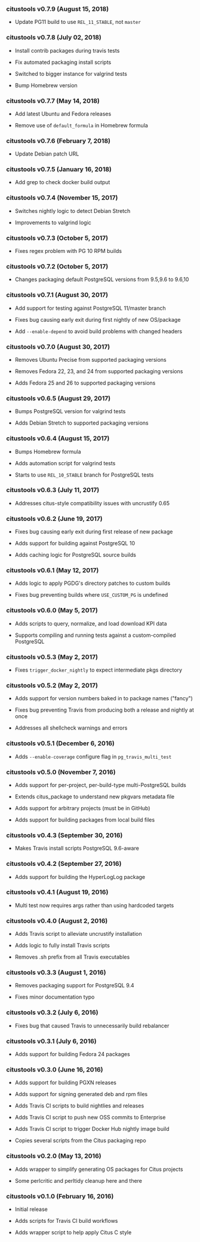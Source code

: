 ### citustools v0.7.9 (August 15, 2018) ###

* Update PG11 build to use `REL_11_STABLE`, not `master`

### citustools v0.7.8 (July 02, 2018) ###

* Install contrib packages during travis tests

* Fix automated packaging install scripts

* Switched to bigger instance for valgrind tests

* Bump Homebrew version

### citustools v0.7.7 (May 14, 2018) ###

* Add latest Ubuntu and Fedora releases

* Remove use of `default_formula` in Homebrew formula

### citustools v0.7.6 (February 7, 2018) ###

* Update Debian patch URL

### citustools v0.7.5 (January 16, 2018) ###

* Add grep to check docker build output

### citustools v0.7.4 (November 15, 2017) ###

* Switches nightly logic to detect Debian Stretch

* Improvements to valgrind logic

### citustools v0.7.3 (October 5, 2017) ###

* Fixes regex problem with PG 10 RPM builds

### citustools v0.7.2 (October 5, 2017) ###

* Changes packaging default PostgreSQL versions from 9.5,9.6 to 9.6,10

### citustools v0.7.1 (August 30, 2017) ###

* Add support for testing against PostgreSQL 11/master branch

* Fixes bug causing early exit during first nightly of new OS/package

* Add `--enable-depend` to avoid build problems with changed headers

### citustools v0.7.0 (August 30, 2017) ###

* Removes Ubuntu Precise from supported packaging versions

* Removes Fedora 22, 23, and 24 from supported packaging versions

* Adds Fedora 25 and 26 to supported packaging versions

### citustools v0.6.5 (August 29, 2017) ###

* Bumps PostgreSQL version for valgrind tests

* Adds Debian Stretch to supported packaging versions

### citustools v0.6.4 (August 15, 2017) ###

* Bumps Homebrew formula

* Adds automation script for valgrind tests

* Starts to use `REL_10_STABLE` branch for PostgreSQL tests

### citustools v0.6.3 (July 11, 2017) ###

* Addresses citus-style compatibility issues with uncrustify 0.65

### citustools v0.6.2 (June 19, 2017) ###

* Fixes bug causing early exit during first release of new package

* Adds support for building against PostgreSQL 10

* Adds caching logic for PostgreSQL source builds

### citustools v0.6.1 (May 12, 2017) ###

* Adds logic to apply PGDG's directory patches to custom builds

* Fixes bug preventing builds where `USE_CUSTOM_PG` is undefined

### citustools v0.6.0 (May 5, 2017) ###

* Adds scripts to query, normalize, and load download KPI data

* Supports compiling and running tests against a custom-compiled PostgreSQL

### citustools v0.5.3 (May 2, 2017) ###

* Fixes `trigger_docker_nightly` to expect intermediate pkgs directory

### citustools v0.5.2 (May 2, 2017) ###

* Adds support for version numbers baked in to package names ("fancy")

* Fixes bug preventing Travis from producing both a release and nightly at once

* Addresses all shellcheck warnings and errors

### citustools v0.5.1 (December 6, 2016) ###

* Adds `--enable-coverage` configure flag in `pg_travis_multi_test`

### citustools v0.5.0 (November 7, 2016) ###

* Adds support for per-project, per-build-type multi-PostgreSQL builds

* Extends citus_package to understand new pkgvars metadata file

* Adds support for arbitrary projects (must be in GitHub)

* Adds support for building packages from local build files

### citustools v0.4.3 (September 30, 2016) ###

* Makes Travis install scripts PostgreSQL 9.6-aware

### citustools v0.4.2 (September 27, 2016) ###

* Adds support for building the HyperLogLog package

### citustools v0.4.1 (August 19, 2016) ###

* Multi test now requires args rather than using hardcoded targets

### citustools v0.4.0 (August 2, 2016) ###

* Adds Travis script to alleviate uncrustify installation

* Adds logic to fully install Travis scripts

* Removes .sh prefix from all Travis executables

### citustools v0.3.3 (August 1, 2016) ###

* Removes packaging support for PostgreSQL 9.4

* Fixes minor documentation typo

### citustools v0.3.2 (July 6, 2016) ###

* Fixes bug that caused Travis to unnecessarily build rebalancer

### citustools v0.3.1 (July 6, 2016) ###

* Adds support for building Fedora 24 packages

### citustools v0.3.0 (June 16, 2016) ###

* Adds support for building PGXN releases

* Adds support for signing generated deb and rpm files

* Adds Travis CI scripts to build nightlies and releases

* Adds Travis CI script to push new OSS commits to Enterprise

* Adds Travis CI script to trigger Docker Hub nightly image build

* Copies several scripts from the Citus packaging repo

### citustools v0.2.0 (May 13, 2016) ###

* Adds wrapper to simplify generating OS packages for Citus projects

* Some perlcritic and perltidy cleanup here and there

### citustools v0.1.0 (February 16, 2016) ###

* Initial release

* Adds scripts for Travis CI build workflows

* Adds wrapper script to help apply Citus C style
